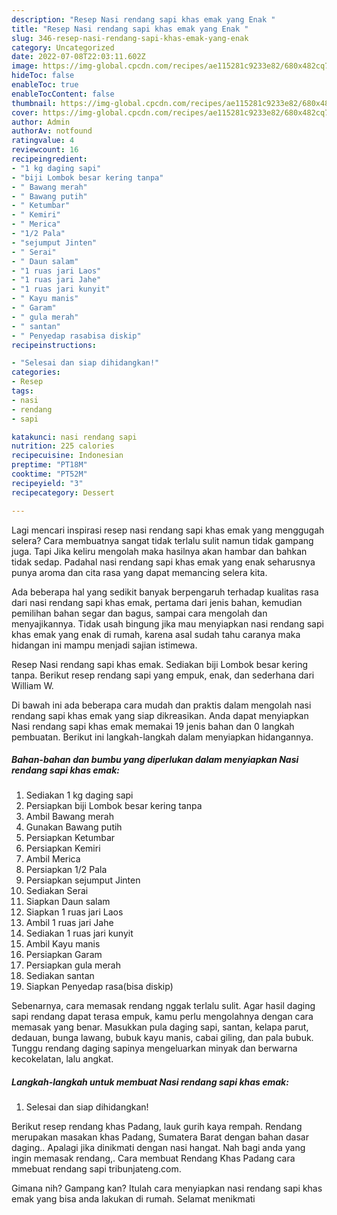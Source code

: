 ```yaml
---
description: "Resep Nasi rendang sapi khas emak yang Enak "
title: "Resep Nasi rendang sapi khas emak yang Enak "
slug: 346-resep-nasi-rendang-sapi-khas-emak-yang-enak
category: Uncategorized
date: 2022-07-08T22:03:11.602Z
image: https://img-global.cpcdn.com/recipes/ae115281c9233e82/680x482cq70/nasi-rendang-sapi-khas-emak-foto-resep-utama.jpg
hideToc: false
enableToc: true
enableTocContent: false
thumbnail: https://img-global.cpcdn.com/recipes/ae115281c9233e82/680x482cq70/nasi-rendang-sapi-khas-emak-foto-resep-utama.jpg
cover: https://img-global.cpcdn.com/recipes/ae115281c9233e82/680x482cq70/nasi-rendang-sapi-khas-emak-foto-resep-utama.jpg
author: Admin
authorAv: notfound
ratingvalue: 4
reviewcount: 16
recipeingredient:
- "1 kg daging sapi"
- "biji Lombok besar kering tanpa"
- " Bawang merah"
- " Bawang putih"
- " Ketumbar"
- " Kemiri"
- " Merica"
- "1/2 Pala"
- "sejumput Jinten"
- " Serai"
- " Daun salam"
- "1 ruas jari Laos"
- "1 ruas jari Jahe"
- "1 ruas jari kunyit"
- " Kayu manis"
- " Garam"
- " gula merah"
- " santan"
- " Penyedap rasabisa diskip"
recipeinstructions:

- "Selesai dan siap dihidangkan!"
categories:
- Resep
tags:
- nasi
- rendang
- sapi

katakunci: nasi rendang sapi 
nutrition: 225 calories
recipecuisine: Indonesian
preptime: "PT18M"
cooktime: "PT52M"
recipeyield: "3"
recipecategory: Dessert

---
```



Lagi mencari inspirasi resep nasi rendang sapi khas emak yang menggugah selera? Cara membuatnya sangat tidak terlalu sulit namun tidak gampang juga. Tapi Jika keliru mengolah maka hasilnya akan hambar dan bahkan tidak sedap. Padahal nasi rendang sapi khas emak yang enak seharusnya punya aroma dan cita rasa yang dapat memancing selera kita.


Ada beberapa hal yang sedikit banyak berpengaruh terhadap kualitas rasa dari nasi rendang sapi khas emak, pertama dari jenis bahan, kemudian pemilihan bahan segar dan bagus, sampai cara mengolah dan menyajikannya. Tidak usah bingung jika mau menyiapkan nasi rendang sapi khas emak yang enak di rumah, karena asal sudah tahu caranya maka hidangan ini mampu menjadi sajian istimewa.

Resep Nasi rendang sapi khas emak. Sediakan biji Lombok besar kering tanpa. Berikut resep rendang sapi yang empuk, enak, dan sederhana dari William W.


Di bawah ini ada beberapa cara mudah dan praktis dalam mengolah nasi rendang sapi khas emak yang siap dikreasikan. Anda dapat menyiapkan Nasi rendang sapi khas emak memakai 19 jenis bahan dan 0 langkah pembuatan. Berikut ini langkah-langkah dalam menyiapkan hidangannya.

<!--inarticleads1-->

##### Bahan-bahan dan bumbu yang diperlukan dalam menyiapkan Nasi rendang sapi khas emak:

1. Sediakan 1 kg daging sapi
1. Persiapkan biji Lombok besar kering tanpa
1. Ambil  Bawang merah
1. Gunakan  Bawang putih
1. Persiapkan  Ketumbar
1. Persiapkan  Kemiri
1. Ambil  Merica
1. Persiapkan 1/2 Pala
1. Persiapkan sejumput Jinten
1. Sediakan  Serai
1. Siapkan  Daun salam
1. Siapkan 1 ruas jari Laos
1. Ambil 1 ruas jari Jahe
1. Sediakan 1 ruas jari kunyit
1. Ambil  Kayu manis
1. Persiapkan  Garam
1. Persiapkan  gula merah
1. Sediakan  santan
1. Siapkan  Penyedap rasa(bisa diskip)


Sebenarnya, cara memasak rendang nggak terlalu sulit. Agar hasil daging sapi rendang dapat terasa empuk, kamu perlu mengolahnya dengan cara memasak yang benar. Masukkan pula daging sapi, santan, kelapa parut, dedauan, bunga lawang, bubuk kayu manis, cabai giling, dan pala bubuk. Tunggu rendang daging sapinya mengeluarkan minyak dan berwarna kecokelatan, lalu angkat. 

<!--inarticleads2-->

##### Langkah-langkah untuk membuat Nasi rendang sapi khas emak:


1. Selesai dan siap dihidangkan!

Berikut resep rendang khas Padang, lauk gurih kaya rempah. Rendang merupakan masakan khas Padang, Sumatera Barat dengan bahan dasar daging.. Apalagi jika dinikmati dengan nasi hangat. Nah bagi anda yang ingin memasak rendang,. Cara membuat Rendang Khas Padang cara mmebuat rendang sapi tribunjateng.com. 

Gimana nih? Gampang kan? Itulah cara menyiapkan nasi rendang sapi khas emak yang bisa anda lakukan di rumah. Selamat menikmati

